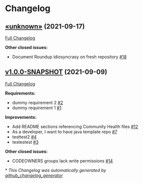 # Changelog

## [«unknown»](https://github.com/NASA-PDS/pds-template-repo-java/tree/«unknown») (2021-09-17)

[Full Changelog](https://github.com/NASA-PDS/pds-template-repo-java/compare/v1.0.0-SNAPSHOT...«unknown»)

**Other closed issues:**

- Document Roundup idiosyncrasy on fresh repository [\#18](https://github.com/NASA-PDS/pds-template-repo-java/issues/18)

## [v1.0.0-SNAPSHOT](https://github.com/NASA-PDS/pds-template-repo-java/tree/v1.0.0-SNAPSHOT) (2021-09-09)

[Full Changelog](https://github.com/NASA-PDS/pds-template-repo-java/compare/11104d38a2dfcb23e537dd9e8436b1d3b204d879...v1.0.0-SNAPSHOT)

**Requirements:**

- dummy requirement 2 [\#2](https://github.com/NASA-PDS/pds-template-repo-java/issues/2)
- dummy requirement 1 [\#1](https://github.com/NASA-PDS/pds-template-repo-java/issues/1)

**Improvements:**

- Add README sections referencing Community Health files [\#12](https://github.com/NASA-PDS/pds-template-repo-java/issues/12)
- As a developer, I want to have java template repo [\#7](https://github.com/NASA-PDS/pds-template-repo-java/issues/7)
- testtest2 [\#4](https://github.com/NASA-PDS/pds-template-repo-java/issues/4)
- testestest [\#3](https://github.com/NASA-PDS/pds-template-repo-java/issues/3)

**Other closed issues:**

- CODEOWNERS groups lack write permissions [\#14](https://github.com/NASA-PDS/pds-template-repo-java/issues/14)



\* *This Changelog was automatically generated by [github_changelog_generator](https://github.com/github-changelog-generator/github-changelog-generator)*
